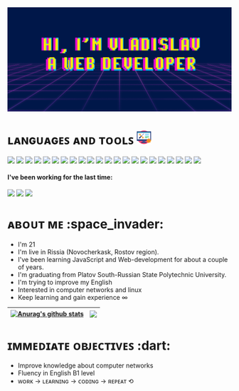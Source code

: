 <body>
  <div>
    <img src="banner_.png"/>
  </div>
  <h1>ʟᴀɴɢᴜᴀɢᴇꜱ ᴀɴᴅ ᴛᴏᴏʟꜱ <img src="tech.png"/></h1>
  <div>
    <img src="https://img.shields.io/badge/-Javascript-001749?style=for-the-badge&logo=javascript"/>
    <img src="https://img.shields.io/badge/-Typescript-001749?style=for-the-badge&logo=typescript"/>
    <img src="https://img.shields.io/badge/-Nodejs-001749?style=for-the-badge&logo=node.js"/>
    <img src="https://img.shields.io/badge/-Express-001749?style=for-the-badge&logo=express"/>
    <img src="https://img.shields.io/badge/-Mongodb-001749?style=for-the-badge&logo=mongodb"/>
    <img src="https://img.shields.io/badge/-React-001749?style=for-the-badge&logo=react"/>
    <img src="https://img.shields.io/badge/-Redux-001749?style=for-the-badge&logo=redux"/>
    <img src="https://img.shields.io/badge/-Styledcomponents-001749?style=for-the-badge&logo=styledcomponents"/>
    <img src="https://img.shields.io/badge/-Html-001749?style=for-the-badge&logo=html5"/>
    <img src="https://img.shields.io/badge/-Css-001749?style=for-the-badge&logo=css3"/>
    <img src="https://img.shields.io/badge/-Sass-001749?style=for-the-badge&logo=sass"/>
    <img src="https://img.shields.io/badge/-Bootstrap-001749?style=for-the-badge&logo=bootstrap"/>
    <img src="https://img.shields.io/badge/-Git-001749?style=for-the-badge&logo=git"/>
    <img src="https://img.shields.io/badge/-Vscode-001749?style=for-the-badge&logo=visualstudiocode"/>
    <img src="https://img.shields.io/badge/-Ubuntu-001749?style=for-the-badge&logo=ubuntu"/>
    <img src="https://img.shields.io/badge/-Bash-001749?style=for-the-badge&logo=gnubash"/>
    <img src="https://img.shields.io/badge/-Graphql-001749?style=for-the-badge&logo=graphql"/>
    <img src="https://img.shields.io/badge/-Webpack-001749?style=for-the-badge&logo=webpack"/>
    <img src="https://img.shields.io/badge/-Eslint-001749?style=for-the-badge&logo=eslint"/>
    <img src="https://img.shields.io/badge/-Prettier-001749?style=for-the-badge&logo=prettier"/>
    <img src="https://img.shields.io/badge/-Postman-001749?style=for-the-badge&logo=postman"/>
    <img src="https://img.shields.io/badge/-Chrome-001749?style=for-the-badge&logo=googlechrome"/>
  </div>
  <div>
    <h4>I've been working for the last time:</h4>
    <img src="https://img.shields.io/badge/-Nodejs-001749?style=for-the-badge&logo=node.js"/>
    <img src="https://img.shields.io/badge/-Extjs4-001749?style=for-the-badge&logo=sencha"/>
    <img src="https://img.shields.io/badge/-Mongodb-001749?style=for-the-badge&logo=mongodb"/>
  </div>
  <h1>ᴀʙᴏᴜᴛ ᴍᴇ :space_invader:</h1>
  <ul>
    <li>I'm 21</li>
    <li>I'm live in Rissia (Novocherkask, Rostov region).</li>
    <li>I've been learning JavaScript and Web-development for about a couple of years.</li>
    <li>I'm graduating from Platov South-Russian State Polytechnic University.</li>
    <li>I'm trying to improve my English</li>
    <li>Interested in computer networks and linux</li>
    <li>Keep learning and gain experience ∞</li>
  </ul>    
  
  | <a href="https://github.com/anuraghazra/github-readme-stats"><img align="center" src="https://github-readme-stats.vercel.app/api?username=C01dy&show_icons=true&include_all_commits=true&theme=outrun&hide_border=true" alt="Anurag's github stats" /></a> | <a href="https://github.com/anuraghazra/github-readme-stats"><img align="center" src="https://github-readme-stats.vercel.app/api/top-langs/?username=anuraghazra&layout=compact&theme=outrun&hide_border=true" /></a> |
| ------------- | ------------- |
  
  <h1>ɪᴍᴍᴇᴅɪᴀᴛᴇ ᴏʙᴊᴇᴄᴛɪᴠᴇꜱ :dart:</h1>
  <ul>
    <li>Improve knowledge about computer networks</li>
    <li>Fluency in English B1 level</li>
    <li>ᴡᴏʀᴋ → ʟᴇᴀʀɴɪɴɢ → ᴄᴏᴅɪɴɢ → ʀᴇᴘᴇᴀᴛ ⟲</li>
  </ul>
  
  

</body>
